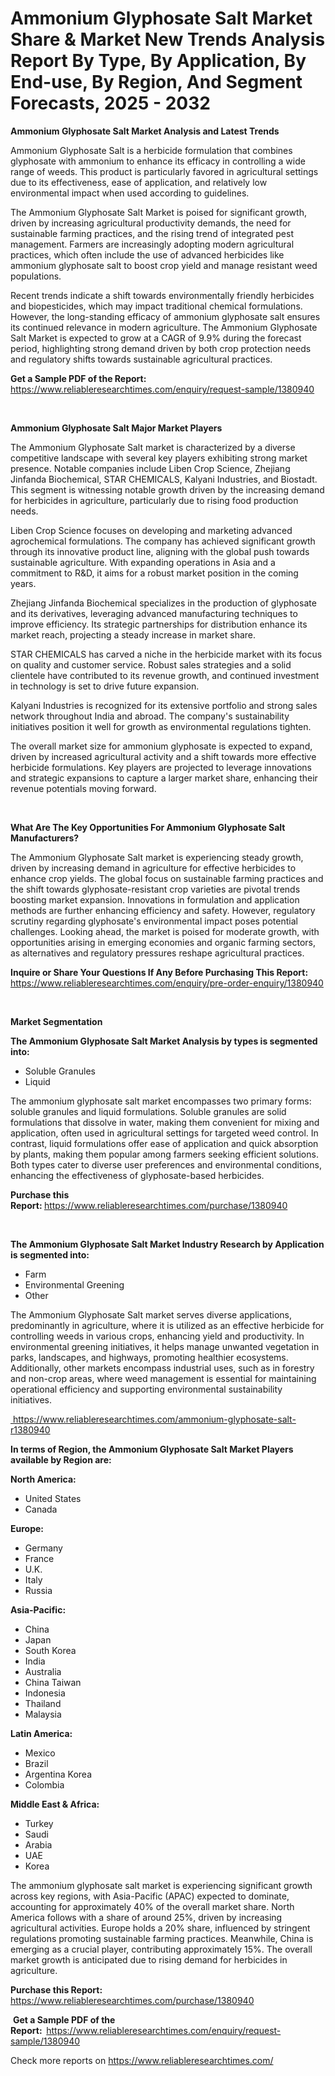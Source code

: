 <p><h1>Ammonium Glyphosate Salt Market Share & Market New Trends Analysis Report By Type, By Application, By End-use, By Region, And Segment Forecasts, 2025 - 2032</h1></p><p><strong>Ammonium Glyphosate Salt Market Analysis and Latest Trends</strong></p>
<p><p>Ammonium Glyphosate Salt is a herbicide formulation that combines glyphosate with ammonium to enhance its efficacy in controlling a wide range of weeds. This product is particularly favored in agricultural settings due to its effectiveness, ease of application, and relatively low environmental impact when used according to guidelines.</p><p>The Ammonium Glyphosate Salt Market is poised for significant growth, driven by increasing agricultural productivity demands, the need for sustainable farming practices, and the rising trend of integrated pest management. Farmers are increasingly adopting modern agricultural practices, which often include the use of advanced herbicides like ammonium glyphosate salt to boost crop yield and manage resistant weed populations.</p><p>Recent trends indicate a shift towards environmentally friendly herbicides and biopesticides, which may impact traditional chemical formulations. However, the long-standing efficacy of ammonium glyphosate salt ensures its continued relevance in modern agriculture. The Ammonium Glyphosate Salt Market is expected to grow at a CAGR of 9.9% during the forecast period, highlighting strong demand driven by both crop protection needs and regulatory shifts towards sustainable agricultural practices.</p></p>
<p><strong>Get a Sample PDF of the Report:&nbsp;</strong> <a href="https://www.reliableresearchtimes.com/enquiry/request-sample/1380940?utm_campaign=2222&utm_medium=2&utm_source=Github&utm_content=ia&utm_term=02042025&utm_id=ammonium-glyphosate-salt">https://www.reliableresearchtimes.com/enquiry/request-sample/1380940</a></p>
<p>&nbsp;</p>
<p><strong>Ammonium Glyphosate Salt Major Market Players</strong></p>
<p><p>The Ammonium Glyphosate Salt market is characterized by a diverse competitive landscape with several key players exhibiting strong market presence. Notable companies include Liben Crop Science, Zhejiang Jinfanda Biochemical, STAR CHEMICALS, Kalyani Industries, and Biostadt. This segment is witnessing notable growth driven by the increasing demand for herbicides in agriculture, particularly due to rising food production needs.</p><p>Liben Crop Science focuses on developing and marketing advanced agrochemical formulations. The company has achieved significant growth through its innovative product line, aligning with the global push towards sustainable agriculture. With expanding operations in Asia and a commitment to R&D, it aims for a robust market position in the coming years.</p><p>Zhejiang Jinfanda Biochemical specializes in the production of glyphosate and its derivatives, leveraging advanced manufacturing techniques to improve efficiency. Its strategic partnerships for distribution enhance its market reach, projecting a steady increase in market share.</p><p>STAR CHEMICALS has carved a niche in the herbicide market with its focus on quality and customer service. Robust sales strategies and a solid clientele have contributed to its revenue growth, and continued investment in technology is set to drive future expansion.</p><p>Kalyani Industries is recognized for its extensive portfolio and strong sales network throughout India and abroad. The company's sustainability initiatives position it well for growth as environmental regulations tighten.</p><p>The overall market size for ammonium glyphosate is expected to expand, driven by increased agricultural activity and a shift towards more effective herbicide formulations. Key players are projected to leverage innovations and strategic expansions to capture a larger market share, enhancing their revenue potentials moving forward.</p></p>
<p>&nbsp;</p>
<p><strong>What Are The Key Opportunities For Ammonium Glyphosate Salt Manufacturers?</strong></p>
<p><p>The Ammonium Glyphosate Salt market is experiencing steady growth, driven by increasing demand in agriculture for effective herbicides to enhance crop yields. The global focus on sustainable farming practices and the shift towards glyphosate-resistant crop varieties are pivotal trends boosting market expansion. Innovations in formulation and application methods are further enhancing efficiency and safety. However, regulatory scrutiny regarding glyphosate's environmental impact poses potential challenges. Looking ahead, the market is poised for moderate growth, with opportunities arising in emerging economies and organic farming sectors, as alternatives and regulatory pressures reshape agricultural practices.</p></p>
<p><strong>Inquire or Share Your Questions If Any Before Purchasing This Report:</strong> <a href="https://www.reliableresearchtimes.com/enquiry/pre-order-enquiry/1380940?utm_campaign=2222&utm_medium=2&utm_source=Github&utm_content=ia&utm_term=02042025&utm_id=ammonium-glyphosate-salt">https://www.reliableresearchtimes.com/enquiry/pre-order-enquiry/1380940</a></p>
<p>&nbsp;</p>
<p><strong>Market Segmentation</strong></p>
<p><strong>The Ammonium Glyphosate Salt Market Analysis by types is segmented into:</strong></p>
<p><ul><li>Soluble Granules</li><li>Liquid</li></ul></p>
<p><p>The ammonium glyphosate salt market encompasses two primary forms: soluble granules and liquid formulations. Soluble granules are solid formulations that dissolve in water, making them convenient for mixing and application, often used in agricultural settings for targeted weed control. In contrast, liquid formulations offer ease of application and quick absorption by plants, making them popular among farmers seeking efficient solutions. Both types cater to diverse user preferences and environmental conditions, enhancing the effectiveness of glyphosate-based herbicides.</p></p>
<p><strong>Purchase this Report:&nbsp;</strong><a href="https://www.reliableresearchtimes.com/purchase/1380940?utm_campaign=2222&utm_medium=2&utm_source=Github&utm_content=ia&utm_term=02042025&utm_id=ammonium-glyphosate-salt">https://www.reliableresearchtimes.com/purchase/1380940</a></p>
<p>&nbsp;</p>
<p><strong>The Ammonium Glyphosate Salt Market Industry Research by Application is segmented into:</strong></p>
<p><ul><li>Farm</li><li>Environmental Greening</li><li>Other</li></ul></p>
<p><p>The Ammonium Glyphosate Salt market serves diverse applications, predominantly in agriculture, where it is utilized as an effective herbicide for controlling weeds in various crops, enhancing yield and productivity. In environmental greening initiatives, it helps manage unwanted vegetation in parks, landscapes, and highways, promoting healthier ecosystems. Additionally, other markets encompass industrial uses, such as in forestry and non-crop areas, where weed management is essential for maintaining operational efficiency and supporting environmental sustainability initiatives.</p></p>
<p><a href="https://www.reliableresearchtimes.com/ammonium-glyphosate-salt-r1380940?utm_campaign=2222&utm_medium=2&utm_source=Github&utm_content=ia&utm_term=02042025&utm_id=ammonium-glyphosate-salt">&nbsp;https://www.reliableresearchtimes.com/ammonium-glyphosate-salt-r1380940</a></p>
<p><strong>In terms of Region, the Ammonium Glyphosate Salt Market Players available by Region are:</strong></p>
<p>
    <p> <strong> North America: </strong>
        <ul>
            <li>United States</li>
            <li>Canada</li>
        </ul>
        </p> 
    <p> <strong> Europe: </strong>
        <ul>
            <li>Germany</li>
            <li>France</li>
            <li>U.K.</li>
            <li>Italy</li>
            <li>Russia</li>
        </ul>
        </p> 
    <p> <strong> Asia-Pacific: </strong>
        <ul>
            <li>China</li>
            <li>Japan</li>
            <li>South Korea</li>
            <li>India</li>
            <li>Australia</li>
            <li>China Taiwan</li>
            <li>Indonesia</li>
            <li>Thailand</li>
            <li>Malaysia</li>
        </ul>
        </p> 
    <p> <strong> Latin America: </strong>
        <ul>
            <li>Mexico</li>
            <li>Brazil</li>
            <li>Argentina Korea</li>
            <li>Colombia</li>
        </ul>
        </p> 
    <p> <strong> Middle East & Africa: </strong>
        <ul>
            <li>Turkey</li>
            <li>Saudi</li>
            <li>Arabia</li>
            <li>UAE</li>
            <li>Korea</li>
        </ul>
    </p>
    </p>
<p><p>The ammonium glyphosate salt market is experiencing significant growth across key regions, with Asia-Pacific (APAC) expected to dominate, accounting for approximately 40% of the overall market share. North America follows with a share of around 25%, driven by increasing agricultural activities. Europe holds a 20% share, influenced by stringent regulations promoting sustainable farming practices. Meanwhile, China is emerging as a crucial player, contributing approximately 15%. The overall market growth is anticipated due to rising demand for herbicides in agriculture.</p></p>
<p><strong>Purchase this Report: </strong><a href="https://www.reliableresearchtimes.com/purchase/1380940?utm_campaign=2222&utm_medium=2&utm_source=Github&utm_content=ia&utm_term=02042025&utm_id=ammonium-glyphosate-salt">https://www.reliableresearchtimes.com/purchase/1380940</a></p>
<p>&nbsp;<strong>Get a Sample PDF of the Report:&nbsp;&nbsp;</strong><a href="https://www.reliableresearchtimes.com/enquiry/request-sample/1380940?utm_campaign=2222&utm_medium=2&utm_source=Github&utm_content=ia&utm_term=02042025&utm_id=ammonium-glyphosate-salt">https://www.reliableresearchtimes.com/enquiry/request-sample/1380940</a></p>
<p><strong></strong></p>
<p>Check more reports on <a href="https://www.reliableresearchtimes.com/?utm_campaign=2222&utm_medium=2&utm_source=Github&utm_content=ia&utm_term=02042025&utm_id=ammonium-glyphosate-salt">https://www.reliableresearchtimes.com/</a></p>